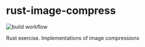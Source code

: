 # rust-image-compress

![build workflow](https://github.com/lockhart9/rust-image-compress/actions/workflows/rust.yml/badge.svg)

Rust exercise. Implementations of image compressions
